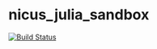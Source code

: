 # nicus_julia_sandbox

[![Build Status](https://travis-ci.org/nstiurca/nicus_julia_sandbox.jl.svg?branch=master)](https://travis-ci.org/nstiurca/nicus_julia_sandbox.jl)
